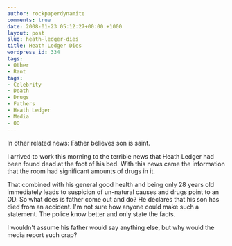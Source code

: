 ```yaml
---
author: rockpaperdynamite
comments: true
date: 2008-01-23 05:12:27+00:00 +1000
layout: post
slug: heath-ledger-dies
title: Heath Ledger Dies
wordpress_id: 334
tags:
- Other
- Rant
tags:
- Celebrity
- Death
- Drugs
- Fathers
- Heath Ledger
- Media
- OD
---
```


In other related news: Father believes son is saint.

I arrived to work this morning to the terrible news that Heath Ledger had been found dead at the foot of his bed. With this news came the information that the room had significant amounts of drugs in it.

That combined with his general good health and being only 28 years old immediately leads to suspicion of un-natural causes and drugs point to an OD. So what does is father come out and do? He declares that his son has died from an accident. I'm not sure how anyone could make such a statement. The police know better and only state the facts.

I wouldn't assume his father would say anything else, but why would the media report such crap?
